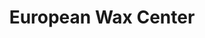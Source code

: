 ---
title: "European Wax Center"
url: /chicago/european-wax-center-west-north-avenue/
shop: beauty
---
